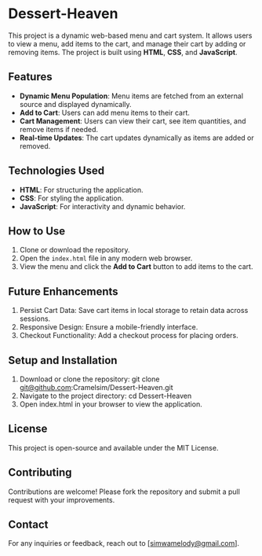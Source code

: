 # Dessert-Heaven
This project is a dynamic web-based menu and cart system. It allows users to view a menu, add items to the cart, and manage their cart by adding or removing items. The project is built using **HTML**, **CSS**, and **JavaScript**.

## Features
- **Dynamic Menu Population**: Menu items are fetched from an external source and displayed dynamically.
- **Add to Cart**: Users can add menu items to their cart.
- **Cart Management**: Users can view their cart, see item quantities, and remove items if needed.
- **Real-time Updates**: The cart updates dynamically as items are added or removed.

## Technologies Used
- **HTML**: For structuring the application.
- **CSS**: For styling the application.
- **JavaScript**: For interactivity and dynamic behavior.

## How to Use
1. Clone or download the repository.
2. Open the `index.html` file in any modern web browser.
3. View the menu and click the **Add to Cart** button to add items to the cart.


## Future Enhancements
1. Persist Cart Data: Save cart items in local storage to retain data across sessions.
2. Responsive Design: Ensure a mobile-friendly interface.
3. Checkout Functionality: Add a checkout process for placing orders.
        
## Setup and Installation
1. Download or clone the repository: git clone git@github.com:Cramelsim/Dessert-Heaven.git
2. Navigate to the project directory: cd Dessert-Heaven
3. Open index.html in your browser to view the application.

## License
This project is open-source and available under the MIT License.

## Contributing
Contributions are welcome! Please fork the repository and submit a pull request with your improvements.

## Contact
For any inquiries or feedback, reach out to [simwamelody@gmail.com].
